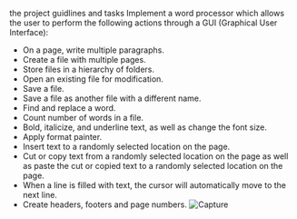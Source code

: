 the project guidlines and tasks 
Implement a word processor which allows the user to perform the following actions through a GUI (Graphical User Interface):
-	On a page, write multiple paragraphs.
-	Create a file with multiple pages.
-	Store files in a hierarchy of folders.
-	Open an existing file for modification.
-	Save a file.
-	Save a file as another file with a different name.
-	Find and replace a word.
-	Count number of words in a file.
-	Bold, italicize, and underline text, as well as change the font size.
-	Apply format painter.
-	Insert text to a randomly selected location on the page.
-	Cut or copy text from a randomly selected location on the page as well as paste the cut or copied text to a randomly selected location on the page.
-	When a line is filled with text, the cursor will automatically move to the next line.
-	Create headers, footers and page numbers.
![Capture](https://github.com/user-attachments/assets/d328cbd4-baa0-4992-b632-0c35262aec94)
